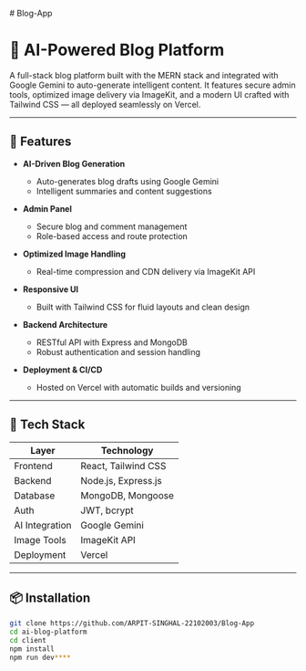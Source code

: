 #   B l o g - A p p 


# 📝 AI-Powered Blog Platform

A full-stack blog platform built with the MERN stack and integrated with Google Gemini to auto-generate intelligent content. It features secure admin tools, optimized image delivery via ImageKit, and a modern UI crafted with Tailwind CSS — all deployed seamlessly on Vercel.

---

## 🚀 Features

- **AI-Driven Blog Generation**
  - Auto-generates blog drafts using Google Gemini
  - Intelligent summaries and content suggestions

- **Admin Panel**
  - Secure blog and comment management
  - Role-based access and route protection

- **Optimized Image Handling**
  - Real-time compression and CDN delivery via ImageKit API

- **Responsive UI**
  - Built with Tailwind CSS for fluid layouts and clean design

- **Backend Architecture**
  - RESTful API with Express and MongoDB
  - Robust authentication and session handling

- **Deployment & CI/CD**
  - Hosted on Vercel with automatic builds and versioning

---

## 🧰 Tech Stack

| Layer         | Technology                     |
|---------------|--------------------------------|
| Frontend      | React, Tailwind CSS            |
| Backend       | Node.js, Express.js            |
| Database      | MongoDB, Mongoose              |
| Auth          | JWT, bcrypt                    |
| AI Integration| Google Gemini                  |
| Image Tools   | ImageKit API                   |
| Deployment    | Vercel                         |

---

## 📦 Installation

```bash
git clone https://github.com/ARPIT-SINGHAL-22102003/Blog-App
cd ai-blog-platform
cd client
npm install
npm run dev****
 
 
